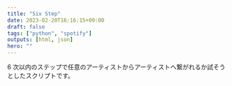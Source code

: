 ```yaml
---
title: "Six Step"
date: 2023-02-20T16:16:15+09:00
draft: false
tags: ["python", "spotify"]
outputs: [html, json]
hero: ""
---
```


6 次以内のステップで任意のアーティストからアーティストへ繋がれるか試そうとしたスクリプトです。

